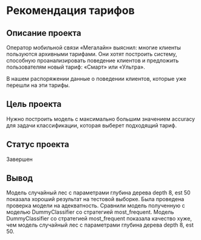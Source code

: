 # Рекомендация тарифов

## Описание проекта
Оператор мобильной связи «Мегалайн» выяснил: многие клиенты пользуются архивными тарифами. Они хотят построить систему, способную проанализировать поведение клиентов и предложить пользователям новый тариф: «Смарт» или «Ультра».

В нашем распоряжении данные о поведении клиентов, которые уже перешли на эти тарифы.

## Цель проекта

Нужно построить модель с максимально большим значением accuracy для задачи классификации, которая выберет подходящий тариф.

## Статус проекта
Завершен

## Вывод

Модель случайный лес с параметрами глубина дерева depth 8, est 50 показала хороший результат на тестовой выборке.
Была проведена проверка модели на адекватность.
Сравнили модель полученную с моделью DummyClassifier со стратегией most_frequent.
Модель DummyClassifier со стратегией most_frequent показала качество хуже, чем модель случайный лес с параметрами глубина дерева depth 8, est 50.
